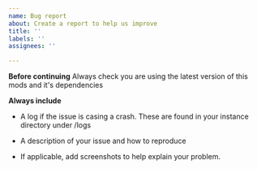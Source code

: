 ```yaml
---
name: Bug report
about: Create a report to help us improve
title: ''
labels: ''
assignees: ''

---
```


**Before continuing**
Always check you are using the latest version of this mods and it's dependencies

**Always include**
- A log if the issue is casing a crash. These are found in your instance directory under /logs

- A description of your issue and how to reproduce

- If applicable, add screenshots to help explain your problem.
